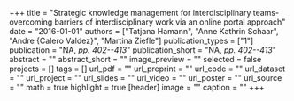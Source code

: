 +++
title = "Strategic knowledge management for interdisciplinary teams-overcoming barriers of interdisciplinary work via an online portal approach"
date = "2016-01-01"
authors = ["Tatjana Hamann", "Anne Kathrin Schaar", "Andre {Calero Valdez}", "Martina Ziefle"]
publication_types = ["1"]
publication = "NA, _pp. 402--413_"
publication_short = "NA, _pp. 402--413_"
abstract = ""
abstract_short = ""
image_preview = ""
selected = false
projects = []
tags = []
url_pdf = ""
url_preprint = ""
url_code = ""
url_dataset = ""
url_project = ""
url_slides = ""
url_video = ""
url_poster = ""
url_source = ""
math = true
highlight = true
[header]
image = ""
caption = ""
+++
